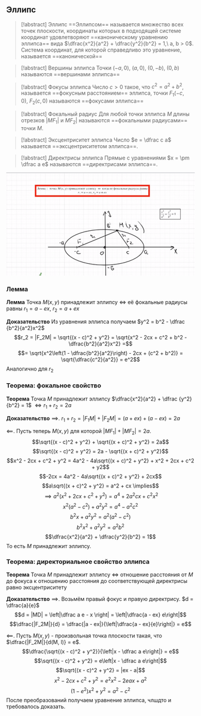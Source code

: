 ## Эллипс

> [!abstract] Эллипс
> ==Эллипсом== называется множество всех точек плоскости, координаты которых в подходящей системе координат удовлетворяют ==каноническому уравнению эллипса== вида $\dfrac{x^2}{a^2} + \dfrac{y^2}{b^2} = 1,\ a, b > 0$. Система координат, для которой справедливо это уравнение, называется ==канонической==


> [!abstract] Вершины эллипса
> Точки $(-a, 0),\ (a, 0),\ (0, -b),\ (0, b)$ называются ==вершинами эллипса==


> [!abstract] Фокусы эллипса
> Число $c > 0$ такое, что $c^2 = a^2 + b^2$, называется ==фокусным расстоянием== эллипса, точки $F_1(-c, 0),\ F_2(c, 0)$ называются ==фокусами эллипса==


> [!abstract] Фокальный радиус 
> Для любой точки эллипса $M$ длины отрезков $|MF_1|$ и $MF_2|$ называются ==фокальными радиусами== точки $M$.


> [!abstract] Эксцентриситет эллипса
> Число $e = \dfrac c a$ называется ==эксцентриситетом эллипса==.


> [!abstract] Директрисы эллипса
> Прямые с уравнениями $x = \pm \dfrac a e$ называются ==директрисами эллипса==.

![](attachments/Pasted%20image%2020230516132523.png)

### Лемма
**Лемма**
Точка $M(x, y)$ принадлежит эллипсу $\iff$ её фокальные радиусы равны $r_1 = a - ex,\ r_2 = a + ex$

**Доказательство**
Из уравнения эллипса получаем $y^2 = b^2 - \dfrac {b^2}{a^2}x^2$
$$r_2 = |F_2M| = \sqrt{(x - c)^2 + y^2} = \sqrt{x^2 - 2cx + c^2 + b^2 - \dfrac{b^2}{a^2}x^2} =$$$$= \sqrt{x^2\left(1 - \dfrac{b^2}{a^2}\right) - 2cx + (c^2 + b^2)} = \sqrt{\dfrac{c^2}{a^2}} = e^2$$
Аналогично для $r_2$

### Теорема: фокальное свойство
**Теорема**
Точка $M$ принадлежит эллипсу $\dfrac{x^2}{a^2} + \dfrac {y^2}{b^2} = 1$ $\iff r_1 + r_2 = 2a$

**Доказательство**
$\implies$. $r_1 + r_2 = |F_1M| + |F_2M| = (a + ex) + (a - ex) = 2a$

$\impliedby$. Пусть теперь $M(x, y)$ для которой $|MF_1| + |MF_2| = 2a$.
$$\sqrt{(x - c)^2 + y^2} + \sqrt{(x + c)^2 + y^2} = 2a$$
$$\sqrt{(x - c)^2 + y^2} = 2a - \sqrt{(x + c)^2 + y^2}$$
$$x^2 - 2cx + c^2 + y^2 = 4a^2 - 4a\sqrt{(x + c)^2 + y^2} + x^2 + 2cx + c^2 + y2$$
$$-2cx = 4a^2 - 4a\sqrt{(x + c)^2 + y^2} + 2cx$$
$$a\sqrt{(x + c)^2 + y^2} = a^2 + cx \implies$$
$$\implies a^2 (x^2 + 2cx + c^2 + y^2) = a^4 + 2a^2cx + c^2x^2 $$
$$x^2(a^2 - c^2) + a^2y^2 = a^4 - a^2c^2$$
$$b^2x + a^2 y^2 = a^2(a^2 - c^2)$$
$$b^2x^2 + a^2y^2 = a^2b^2$$
$$\dfrac{x^2}{a^2} + \dfrac{y^2}{b^2} = 1$$
То есть $M$ принадлежит эллипсу.

### Теорема: директориальное свойство эллипса
**Теорема**
Точка $M$ принадлежит эллипсу $\iff$ отношение расстояния от $M$ до фокуса к отношению расстояния до соответствующей директрисы равно эксцентриситету

**Доказательство**
$\implies$. Возьмём правый фокус и правую директрису. $d = \dfrac{a}{e}$
$$d = |MD| = \left|\dfrac a e - x \right| = \left|\dfrac{a - ex} e\right|$$
$$\dfrac{|F_2M|}{d} = \dfrac{|a - ex|}{\left|\dfrac{a - ex}{e}\right|} = e$$

$\impliedby$. Пусть $M(x, y)$ - произвольная точка плоскости такая, что $\dfrac{|F_2M|}{d(M, l)} = e$.
$$\dfrac{\sqrt{(x - c)^2 + y^2}}{\left|x - \dfrac a e\right|} = e$$
$$\sqrt{(x - c)^2 + y^2} = e\left|x - \dfrac a e\right|$$
$$\sqrt{(x - c)^2 + y^2} = |ex - a|$$
$$x^2 - 2cx + c^2 + y^2 = e^2x^2 - 2eax + a^2$$
$$(1 - e^2)x^2 + y^2 = a^2 - c^2$$
После преобразований получаем уравнение эллипса, члшдто и требовалось доказать.